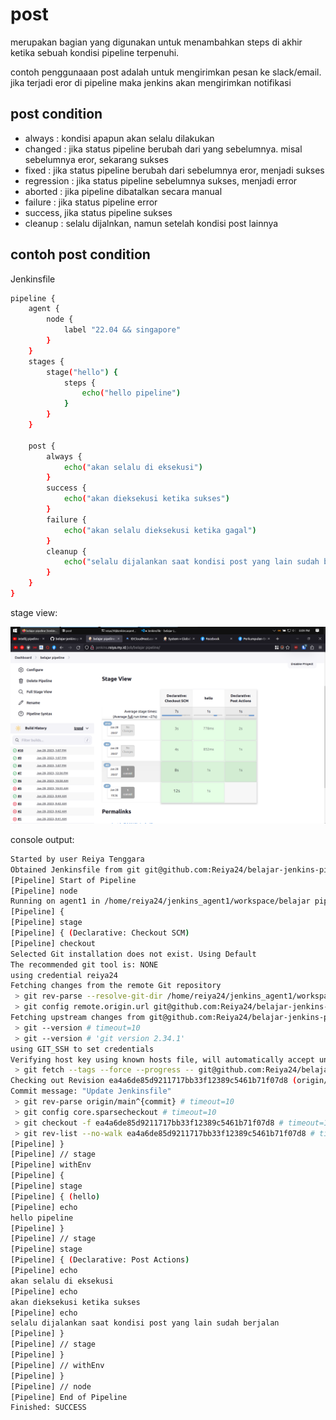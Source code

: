 # post

merupakan bagian yang digunakan untuk menambahkan steps di akhir ketika sebuah kondisi pipeline terpenuhi.

contoh penggunaaan post adalah untuk mengirimkan pesan ke slack/email. jika terjadi eror di pipeline maka jenkins akan mengirimkan notifikasi

## post condition

- always : kondisi apapun akan selalu dilakukan
- changed : jika status pipeline berubah dari yang sebelumnya. misal sebelumnya eror, sekarang sukses
- fixed : jika status pipeline berubah dari sebelumnya eror, menjadi sukses
- regression : jika status pipeline sebelumnya sukses, menjadi error
- aborted : jika pipeline dibatalkan secara manual
- failure : jika status pipeline error
- success, jika status pipeline sukses
- cleanup : selalu dijalnkan, namun setelah kondisi post lainnya

## contoh post condition

Jenkinsfile

```bash
pipeline {
    agent {
        node {
            label "22.04 && singapore"
        }
    }
    stages {
        stage("hello") {
            steps {
                echo("hello pipeline")
            }
        }
    }
    
    post {
        always {
            echo("akan selalu di eksekusi")
        }
        success {
            echo("akan dieksekusi ketika sukses")
        }
        failure {
            echo("akan selalu dieksekusi ketika gagal")
        }
        cleanup {
            echo("selalu dijalankan saat kondisi post yang lain sudah berjalan")
        }
    }
}
```

stage view:

![Untitled](post%209a4b6920e1a944b88525bfb2b0704dde/Untitled.png)

console output:

```bash
Started by user Reiya Tenggara
Obtained Jenkinsfile from git git@github.com:Reiya24/belajar-jenkins-pipeline.git
[Pipeline] Start of Pipeline
[Pipeline] node
Running on agent1 in /home/reiya24/jenkins_agent1/workspace/belajar pipeline
[Pipeline] {
[Pipeline] stage
[Pipeline] { (Declarative: Checkout SCM)
[Pipeline] checkout
Selected Git installation does not exist. Using Default
The recommended git tool is: NONE
using credential reiya24
Fetching changes from the remote Git repository
 > git rev-parse --resolve-git-dir /home/reiya24/jenkins_agent1/workspace/belajar pipeline/.git # timeout=10
 > git config remote.origin.url git@github.com:Reiya24/belajar-jenkins-pipeline.git # timeout=10
Fetching upstream changes from git@github.com:Reiya24/belajar-jenkins-pipeline.git
 > git --version # timeout=10
 > git --version # 'git version 2.34.1'
using GIT_SSH to set credentials 
Verifying host key using known hosts file, will automatically accept unseen keys
 > git fetch --tags --force --progress -- git@github.com:Reiya24/belajar-jenkins-pipeline.git +refs/heads/*:refs/remotes/origin/* # timeout=10
Checking out Revision ea4a6de85d9211717bb33f12389c5461b71f07d8 (origin/main)
Commit message: "Update Jenkinsfile"
 > git rev-parse origin/main^{commit} # timeout=10
 > git config core.sparsecheckout # timeout=10
 > git checkout -f ea4a6de85d9211717bb33f12389c5461b71f07d8 # timeout=10
 > git rev-list --no-walk ea4a6de85d9211717bb33f12389c5461b71f07d8 # timeout=10
[Pipeline] }
[Pipeline] // stage
[Pipeline] withEnv
[Pipeline] {
[Pipeline] stage
[Pipeline] { (hello)
[Pipeline] echo
hello pipeline
[Pipeline] }
[Pipeline] // stage
[Pipeline] stage
[Pipeline] { (Declarative: Post Actions)
[Pipeline] echo
akan selalu di eksekusi
[Pipeline] echo
akan dieksekusi ketika sukses
[Pipeline] echo
selalu dijalankan saat kondisi post yang lain sudah berjalan
[Pipeline] }
[Pipeline] // stage
[Pipeline] }
[Pipeline] // withEnv
[Pipeline] }
[Pipeline] // node
[Pipeline] End of Pipeline
Finished: SUCCESS
```